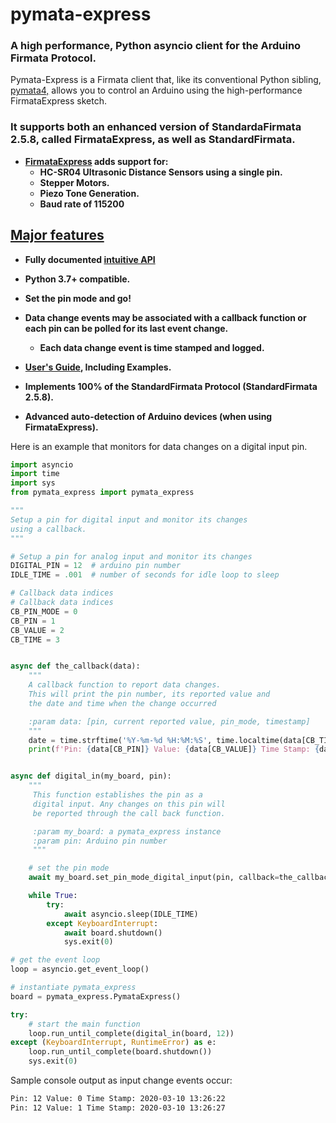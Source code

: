 # pymata-express


### A high performance, Python asyncio client for the Arduino Firmata Protocol.
Pymata-Express is a Firmata client that, like its conventional Python sibling,
 [pymata4,](https://mryslab.github.io/pymata4/)
 allows you to control an Arduino using the high-performance FirmataExpress sketch.

### It supports both an enhanced version of StandardaFirmata 2.5.8, called FirmataExpress, as well as StandardFirmata. 
* **[FirmataExpress](https://github.com/MrYsLab/FirmataExpress) adds support for:**
     * **HC-SR04 Ultrasonic Distance Sensors using a single pin.**
     * **Stepper Motors.** 
     * **Piezo Tone Generation.**
     * **Baud rate of 115200**

<h2><u>Major features</u></h2>

* **Fully documented <a href="https://htmlpreview.github.com/?https://github.com/MrYsLab/pymata-express/blob/master/html/pymata_express/index.html" target="_blank">intuitive API</a>**


* **Python 3.7+ compatible.**

* **Set the pin mode and go!**

* **Data change events may be associated with a callback function or each pin can be polled for its last event change.**

    * **Each data change event is time stamped and logged.**

* **[User's Guide](https://mryslab.github.io/pymata-express/), Including Examples.**

* **Implements 100% of the StandardFirmata Protocol (StandardFirmata 2.5.8).**

* **Advanced auto-detection of Arduino devices (when using FirmataExpress).**

Here is an example that monitors for data changes on a digital input pin. 


```python
import asyncio
import time
import sys
from pymata_express import pymata_express

"""
Setup a pin for digital input and monitor its changes
using a callback.
"""

# Setup a pin for analog input and monitor its changes
DIGITAL_PIN = 12  # arduino pin number
IDLE_TIME = .001  # number of seconds for idle loop to sleep

# Callback data indices
# Callback data indices
CB_PIN_MODE = 0
CB_PIN = 1
CB_VALUE = 2
CB_TIME = 3


async def the_callback(data):
    """
    A callback function to report data changes.
    This will print the pin number, its reported value and
    the date and time when the change occurred

    :param data: [pin, current reported value, pin_mode, timestamp]
    """
    date = time.strftime('%Y-%m-%d %H:%M:%S', time.localtime(data[CB_TIME]))
    print(f'Pin: {data[CB_PIN]} Value: {data[CB_VALUE]} Time Stamp: {date}')


async def digital_in(my_board, pin):
    """
     This function establishes the pin as a
     digital input. Any changes on this pin will
     be reported through the call back function.

     :param my_board: a pymata_express instance
     :param pin: Arduino pin number
     """

    # set the pin mode
    await my_board.set_pin_mode_digital_input(pin, callback=the_callback)

    while True:
        try:
            await asyncio.sleep(IDLE_TIME)
        except KeyboardInterrupt:
            await board.shutdown()
            sys.exit(0)

# get the event loop
loop = asyncio.get_event_loop()

# instantiate pymata_express
board = pymata_express.PymataExpress()

try:
    # start the main function
    loop.run_until_complete(digital_in(board, 12))
except (KeyboardInterrupt, RuntimeError) as e:
    loop.run_until_complete(board.shutdown())
    sys.exit(0)

```

Sample console output as input change events occur:
```bash
Pin: 12 Value: 0 Time Stamp: 2020-03-10 13:26:22
Pin: 12 Value: 1 Time Stamp: 2020-03-10 13:26:27
```